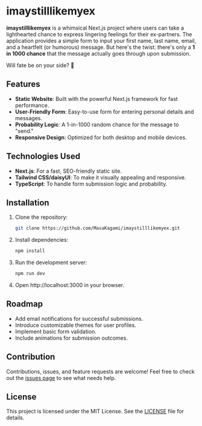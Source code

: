 # imaystilllikemyex

**imaystilllikemyex** is a whimsical Next.js project where users can take a lighthearted chance to express lingering feelings for their ex-partners. The application provides a simple form to input your first name, last name, email, and a heartfelt (or humorous) message. But here's the twist: there's only a **1 in 1000 chance** that the message actually goes through upon submission.

Will fate be on your side? 🤔

## Features
- **Static Website**: Built with the powerful Next.js framework for fast performance.
- **User-Friendly Form**: Easy-to-use form for entering personal details and messages.
- **Probability Logic**: A 1-in-1000 random chance for the message to "send."
- **Responsive Design**: Optimized for both desktop and mobile devices.

## Technologies Used
- **Next.js**: For a fast, SEO-friendly static site.
- **Tailwind CSS/daisyUI**: To make it visually appealing and responsive.
- **TypeScript**: To handle form submission logic and probability.

## Installation
1. Clone the repository:
   ```bash
   git clone https://github.com/MasaKagami/imaystilllikemyex.git

2. Install dependencies:
   ```bash
   npm install

3. Run the development server:
   ```bash
   npm run dev

4. Open http://localhost:3000 in your browser.

## Roadmap
- Add email notifications for successful submissions.
- Introduce customizable themes for user profiles.
- Implement basic form validation.
- Include animations for submission outcomes.

## Contribution
Contributions, issues, and feature requests are welcome! Feel free to check out the [issues page](https://github.com/MasaKagami/imaystilllikemyex/issues) to see what needs help.

## License
This project is licensed under the MIT License. See the [LICENSE](./LICENSE) file for details.
